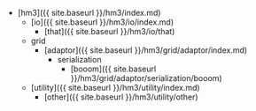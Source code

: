 - [hm3]({{ site.baseurl }}/hm3/index.md)
  - [io]({{ site.baseurl }}/hm3/io/index.md)
    - [that]({{ site.baseurl }}/hm3/io/that)
  - grid
    - [adaptor]({{ site.baseurl }}/hm3/grid/adaptor/index.md)
      - serialization
        - [booom]({{ site.baseurl }}/hm3/grid/adaptor/serialization/booom)
  - [utility]({{ site.baseurl }}/hm3/utility/index.md)
    - [other]({{ site.baseurl }}/hm3/utility/other)
